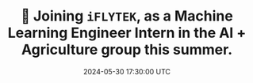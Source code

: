 ---
title: "🤖 Joining <code>iFLYTEK</code>, as a Machine Learning Engineer Intern in the AI + Agriculture group this summer."
date: 2024-05-30 17:30:00 UTC
---
